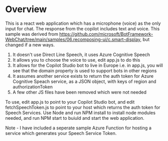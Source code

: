 # Overview

This is a react web application which has a microphone (voice) as the only input for chat. The response from the copilot includes text and voice. This sample was derived from https://github.com/microsoft/BotFramework-WebChat/tree/main/samples/06.recomposing-ui/c.smart-display, but changed if a new ways.

1. It doesn't use Direct Line Speech, it uses Azure Cognitive Speech
2. It allows you to choose the voice to use, edit app.js to do this
3. It allows for the Copilot Studio bot to live in Europe i.e. in app.js, you will see that the domain property is used to support bots in other regions
4. It assumes another service exists to return the auth token for Azure Cognitive Speach service, as a JSON object, with keys of region and authorizationToken
5. A few other JS files have been removed which were not needed

To use, edit app.js to point to your Copilot Studio bot, and edit fetchSpeechToken.js to point to your host which returns the auth token for Speech Services. Use Node and run NPM install to install node modules needed, and run NPM start to buiuld and start the web application.

Note - I have included a seperate sample Azure Function for hosting a service which generates your Speech Service Token.

